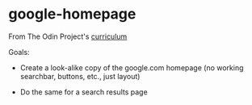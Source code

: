 # google-homepage

From The Odin Project's [curriculum](http://www.theodinproject.com/courses/web-development-101/lessons/html-css)

Goals:

- Create a look-alike copy of the google.com homepage (no working searchbar, buttons, etc., just layout)

- Do the same for a search results page
